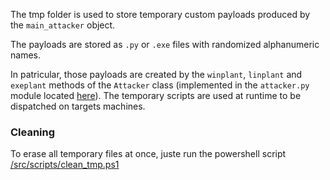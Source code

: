 The tmp folder is used to store temporary custom payloads produced by the ``main_attacker`` object.

The payloads are stored as ``.py`` or ``.exe`` files with randomized alphanumeric names.

In patricular, those payloads are created by the ``winplant``, ``linplant`` and ``exeplant`` methods of the ``Attacker`` class (implemented in the ``attacker.py`` module located [here](/src/modules/attacker.py)). The temporary scripts are used at runtime to be dispatched on targets machines.

<h3>Cleaning</h3>

To erase all temporary files at once, juste run the powershell script [/src/scripts/clean_tmp.ps1](/src/scripts/clean_tmp.ps1)